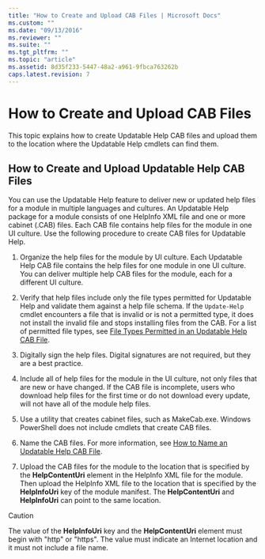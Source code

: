 ```yaml
---
title: "How to Create and Upload CAB Files | Microsoft Docs"
ms.custom: ""
ms.date: "09/13/2016"
ms.reviewer: ""
ms.suite: ""
ms.tgt_pltfrm: ""
ms.topic: "article"
ms.assetid: 8d35f233-5447-48a2-a961-9fbca763262b
caps.latest.revision: 7
---
```

# How to Create and Upload CAB Files

This topic explains how to create Updatable Help CAB files and upload them to the location where the Updatable Help cmdlets can find them.

## How to Create and Upload Updatable Help CAB Files

You can use the Updatable Help feature to deliver new or updated help files for a module in multiple languages and cultures. An Updatable Help package for a module consists of one HelpInfo XML file and one or more cabinet (.CAB) files. Each CAB file contains help files for the module in one UI culture. Use the following procedure to create CAB files for Updatable Help.

1. Organize the help files for the module by UI culture. Each Updatable Help CAB file contains the help files for one module in one UI culture. You can deliver multiple help CAB files for the module, each for a different UI culture.

2. Verify that help files include only the file types permitted for Updatable Help and validate them against a help file schema. If the `Update-Help` cmdlet encounters a file that is invalid or is not a permitted type, it does not install the invalid file and stops installing files from the CAB. For a list of permitted file types, see [File Types Permitted in an Updatable Help CAB File](./file-types-permitted-in-an-updatable-help-cab-file.md).

3. Digitally sign the help files. Digital signatures are not required, but they are a best practice.

4. Include all of help files for the module in the UI culture, not only files that are new or have changed. If the CAB file is incomplete, users who download help files for the first time or do not download every update, will not have all of the module help files.

5. Use a utility that creates cabinet files, such as MakeCab.exe. Windows PowerShell does not include cmdlets that create CAB files.

6. Name the CAB files. For more information, see [How to Name an Updatable Help CAB File](./how-to-name-an-updatable-help-cab-file.md).

7. Upload the CAB files for the module to the location that is specified by the **HelpContentUri** element in the HelpInfo XML file for the module. Then upload the HelpInfo XML file to the location that is specified by the **HelpInfoUri** key of the module manifest. The **HelpContentUri** and **HelpInfoUri** can point to the same location.

> [!CAUTION]
> The value of the **HelpInfoUri** key and the **HelpContentUri** element must begin with "http" or "https". The value must indicate an Internet location and it must not include a file name.
